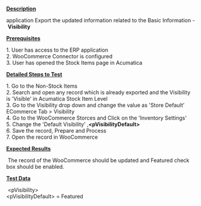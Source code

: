 
<p><strong><u>Description</u></strong></p>
<p>application Export the updated information related to the Basic Information -&nbsp;<strong>Visibility</strong></p>
<p><strong><u>Prerequisites</u></strong></p>
<p>1. User has access to the ERP application<br /> 2. WooCommerce Connector is configured<br /> 3. User has opened the Stock Items page in Acumatica</p>
<p><strong><u>Detailed Steps to Test</u></strong></p>
<p>1. Go to the Non-Stock Items<br />2. Search and open any record which is already exported and the Visibility is 'Visible' in Acumatica Stock Item Level<br />3. Go to the Visibility drop down and change the value as 'Store Default'<br />ECommerce Tab &gt; Visibility<br />4. Go to the WooCommerce Storces and Click on the 'Inventory Settings'<br />5. Change the 'Default Visibility' ,<strong>&lt;pVisibilityDefault&gt;</strong><br />6. Save the record, Prepare and Process<br />7. Open the record in WooCommerce</p>
<p><strong><u>Expected Results</u></strong></p>
<p>&nbsp;The record of the WooCommerce should be updated and Featured check box should be enabled.</p>
<p><strong><u>Test Data</u></strong></p>
<p>&nbsp;&lt;pVisibility&gt;<br />&lt;pVisibilityDefault&gt; = Featured</p>
